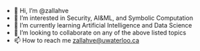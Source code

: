 - 👋 Hi, I’m @zallahve
- 👀 I’m interested in Security, AI&ML, and Symbolic Computation
- 🌱 I’m currently learning Artificial Intelligence and Data Science
- 💞️ I’m looking to collaborate on any of the above listed topics
- 📫 How to reach me zallahve@uwaterloo.ca

<!---
zallahve/zallahve is a ✨ special ✨ repository because its `README.md` (this file) appears on your GitHub profile.
You can click the Preview link to take a look at your changes.
--->
